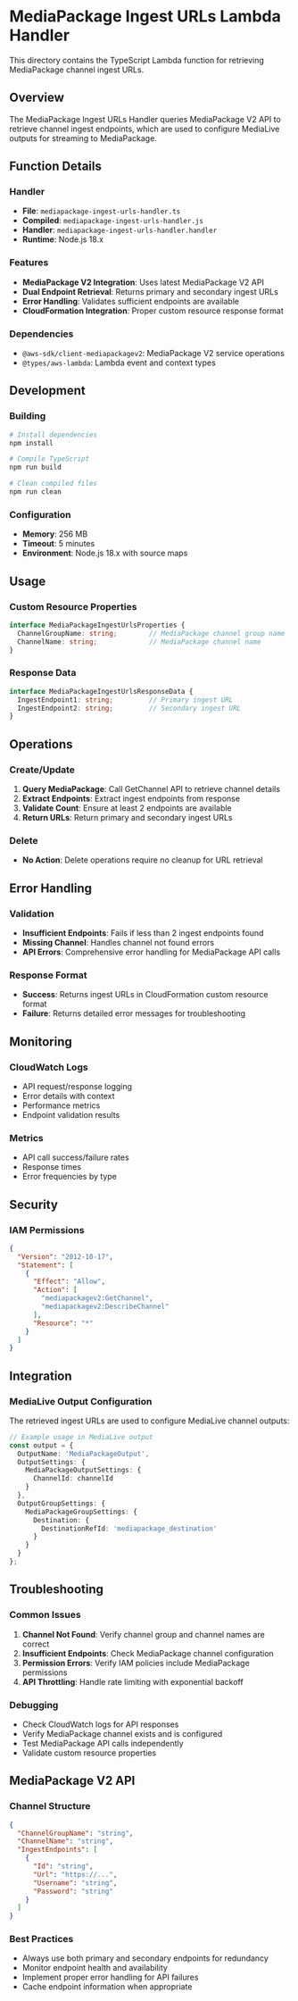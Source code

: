 # MediaPackage Ingest URLs Lambda Handler

This directory contains the TypeScript Lambda function for retrieving MediaPackage channel ingest URLs.

## Overview

The MediaPackage Ingest URLs Handler queries MediaPackage V2 API to retrieve channel ingest endpoints, which are used to configure MediaLive outputs for streaming to MediaPackage.

## Function Details

### Handler
- **File**: `mediapackage-ingest-urls-handler.ts`
- **Compiled**: `mediapackage-ingest-urls-handler.js`
- **Handler**: `mediapackage-ingest-urls-handler.handler`
- **Runtime**: Node.js 18.x

### Features
- **MediaPackage V2 Integration**: Uses latest MediaPackage V2 API
- **Dual Endpoint Retrieval**: Returns primary and secondary ingest URLs
- **Error Handling**: Validates sufficient endpoints are available
- **CloudFormation Integration**: Proper custom resource response format

### Dependencies
- `@aws-sdk/client-mediapackagev2`: MediaPackage V2 service operations
- `@types/aws-lambda`: Lambda event and context types

## Development

### Building
```bash
# Install dependencies
npm install

# Compile TypeScript
npm run build

# Clean compiled files
npm run clean
```

### Configuration
- **Memory**: 256 MB
- **Timeout**: 5 minutes
- **Environment**: Node.js 18.x with source maps

## Usage

### Custom Resource Properties
```typescript
interface MediaPackageIngestUrlsProperties {
  ChannelGroupName: string;        // MediaPackage channel group name
  ChannelName: string;             // MediaPackage channel name
}
```

### Response Data
```typescript
interface MediaPackageIngestUrlsResponseData {
  IngestEndpoint1: string;         // Primary ingest URL
  IngestEndpoint2: string;         // Secondary ingest URL
}
```

## Operations

### Create/Update
1. **Query MediaPackage**: Call GetChannel API to retrieve channel details
2. **Extract Endpoints**: Extract ingest endpoints from response
3. **Validate Count**: Ensure at least 2 endpoints are available
4. **Return URLs**: Return primary and secondary ingest URLs

### Delete
- **No Action**: Delete operations require no cleanup for URL retrieval

## Error Handling

### Validation
- **Insufficient Endpoints**: Fails if less than 2 ingest endpoints found
- **Missing Channel**: Handles channel not found errors
- **API Errors**: Comprehensive error handling for MediaPackage API calls

### Response Format
- **Success**: Returns ingest URLs in CloudFormation custom resource format
- **Failure**: Returns detailed error messages for troubleshooting

## Monitoring

### CloudWatch Logs
- API request/response logging
- Error details with context
- Performance metrics
- Endpoint validation results

### Metrics
- API call success/failure rates
- Response times
- Error frequencies by type

## Security

### IAM Permissions
```json
{
  "Version": "2012-10-17",
  "Statement": [
    {
      "Effect": "Allow",
      "Action": [
        "mediapackagev2:GetChannel",
        "mediapackagev2:DescribeChannel"
      ],
      "Resource": "*"
    }
  ]
}
```

## Integration

### MediaLive Output Configuration
The retrieved ingest URLs are used to configure MediaLive channel outputs:

```typescript
// Example usage in MediaLive output
const output = {
  OutputName: 'MediaPackageOutput',
  OutputSettings: {
    MediaPackageOutputSettings: {
      ChannelId: channelId
    }
  },
  OutputGroupSettings: {
    MediaPackageGroupSettings: {
      Destination: {
        DestinationRefId: 'mediapackage_destination'
      }
    }
  }
};
```

## Troubleshooting

### Common Issues
1. **Channel Not Found**: Verify channel group and channel names are correct
2. **Insufficient Endpoints**: Check MediaPackage channel configuration
3. **Permission Errors**: Verify IAM policies include MediaPackage permissions
4. **API Throttling**: Handle rate limiting with exponential backoff

### Debugging
- Check CloudWatch logs for API responses
- Verify MediaPackage channel exists and is configured
- Test MediaPackage API calls independently
- Validate custom resource properties

## MediaPackage V2 API

### Channel Structure
```json
{
  "ChannelGroupName": "string",
  "ChannelName": "string",
  "IngestEndpoints": [
    {
      "Id": "string",
      "Url": "https://...",
      "Username": "string",
      "Password": "string"
    }
  ]
}
```

### Best Practices
- Always use both primary and secondary endpoints for redundancy
- Monitor endpoint health and availability
- Implement proper error handling for API failures
- Cache endpoint information when appropriate
